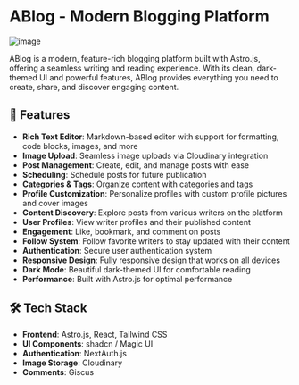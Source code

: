 # ABlog - Modern Blogging Platform
![image](https://github.com/user-attachments/assets/e80fd909-b062-4bdc-abcc-5eba0ea34b87)


ABlog is a modern, feature-rich blogging platform built with Astro.js, offering a seamless writing and reading experience. With its clean, dark-themed UI and powerful features, ABlog provides everything you need to create, share, and discover engaging content.

## 🚀 Features

- **Rich Text Editor**: Markdown-based editor with support for formatting, code blocks, images, and more
- **Image Upload**: Seamless image uploads via Cloudinary integration
- **Post Management**: Create, edit, and manage posts with ease
- **Scheduling**: Schedule posts for future publication
- **Categories & Tags**: Organize content with categories and tags
- **Profile Customization**: Personalize profiles with custom profile pictures and cover images
- **Content Discovery**: Explore posts from various writers on the platform
- **User Profiles**: View writer profiles and their published content
- **Engagement**: Like, bookmark, and comment on posts
- **Follow System**: Follow favorite writers to stay updated with their content
- **Authentication**: Secure user authentication system
- **Responsive Design**: Fully responsive design that works on all devices
- **Dark Mode**: Beautiful dark-themed UI for comfortable reading
- **Performance**: Built with Astro.js for optimal performance

## 🛠️ Tech Stack

- **Frontend**: Astro.js, React, Tailwind CSS
- **UI Components**: shadcn / Magic UI
- **Authentication**: NextAuth.js
- **Image Storage**: Cloudinary
- **Comments**: Giscus
